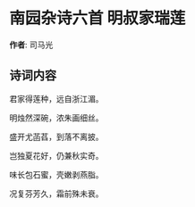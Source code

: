 # 南园杂诗六首 明叔家瑞莲

**作者**: 司马光

## 诗词内容

君家得莲种，远自浙江湄。

明烛然深碗，浓朱画细丝。

盛开尤菡萏，到落不离披。

岂独夏花好，仍兼秋实奇。

味长包石蜜，壳嫩剥燕脂。

况复芬芳久，霜前殊未衰。

